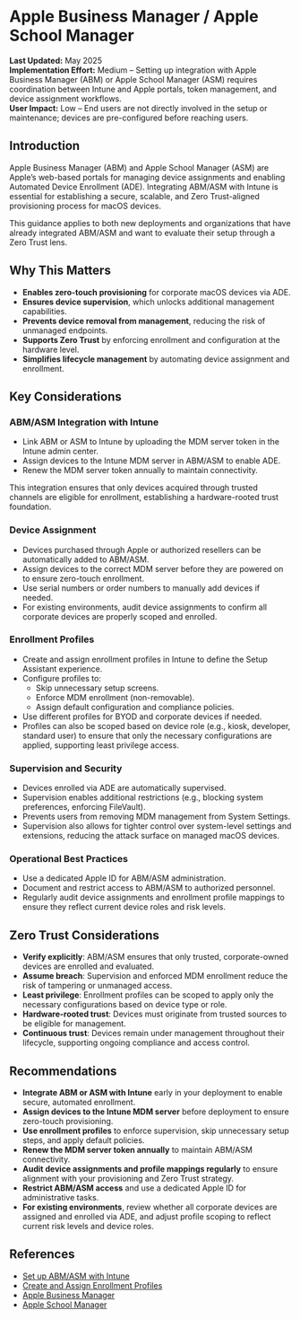 # Apple Business Manager / Apple School Manager

**Last Updated:** May 2025  
**Implementation Effort:** Medium – Setting up integration with Apple Business Manager (ABM) or Apple School Manager (ASM) requires coordination between Intune and Apple portals, token management, and device assignment workflows.  
**User Impact:** Low – End users are not directly involved in the setup or maintenance; devices are pre-configured before reaching users.

## Introduction

Apple Business Manager (ABM) and Apple School Manager (ASM) are Apple’s web-based portals for managing device assignments and enabling Automated Device Enrollment (ADE). Integrating ABM/ASM with Intune is essential for establishing a secure, scalable, and Zero Trust-aligned provisioning process for macOS devices.

This guidance applies to both new deployments and organizations that have already integrated ABM/ASM and want to evaluate their setup through a Zero Trust lens.

## Why This Matters

- **Enables zero-touch provisioning** for corporate macOS devices via ADE.
- **Ensures device supervision**, which unlocks additional management capabilities.
- **Prevents device removal from management**, reducing the risk of unmanaged endpoints.
- **Supports Zero Trust** by enforcing enrollment and configuration at the hardware level.
- **Simplifies lifecycle management** by automating device assignment and enrollment.

## Key Considerations

### ABM/ASM Integration with Intune

- Link ABM or ASM to Intune by uploading the MDM server token in the Intune admin center.
- Assign devices to the Intune MDM server in ABM/ASM to enable ADE.
- Renew the MDM server token annually to maintain connectivity.

This integration ensures that only devices acquired through trusted channels are eligible for enrollment, establishing a hardware-rooted trust foundation.

### Device Assignment

- Devices purchased through Apple or authorized resellers can be automatically added to ABM/ASM.
- Assign devices to the correct MDM server before they are powered on to ensure zero-touch enrollment.
- Use serial numbers or order numbers to manually add devices if needed.
- For existing environments, audit device assignments to confirm all corporate devices are properly scoped and enrolled.

### Enrollment Profiles
- Create and assign enrollment profiles in Intune to define the Setup Assistant experience.
- Configure profiles to:
  - Skip unnecessary setup screens.
  - Enforce MDM enrollment (non-removable).
  - Assign default configuration and compliance policies.
- Use different profiles for BYOD and corporate devices if needed.
- Profiles can also be scoped based on device role (e.g., kiosk, developer, standard user) to ensure that only the necessary configurations are applied, supporting least privilege access.

### Supervision and Security

- Devices enrolled via ADE are automatically supervised.
- Supervision enables additional restrictions (e.g., blocking system preferences, enforcing FileVault).
- Prevents users from removing MDM management from System Settings.
- Supervision also allows for tighter control over system-level settings and extensions, reducing the attack surface on managed macOS devices.

### Operational Best Practices

- Use a dedicated Apple ID for ABM/ASM administration.
- Document and restrict access to ABM/ASM to authorized personnel.
- Regularly audit device assignments and enrollment profile mappings to ensure they reflect current device roles and risk levels.

## Zero Trust Considerations

- **Verify explicitly**: ABM/ASM ensures that only trusted, corporate-owned devices are enrolled and evaluated.
- **Assume breach**: Supervision and enforced MDM enrollment reduce the risk of tampering or unmanaged access.
- **Least privilege**: Enrollment profiles can be scoped to apply only the necessary configurations based on device type or role.
- **Hardware-rooted trust**: Devices must originate from trusted sources to be eligible for management.
- **Continuous trust**: Devices remain under management throughout their lifecycle, supporting ongoing compliance and access control.

## Recommendations

- **Integrate ABM or ASM with Intune** early in your deployment to enable secure, automated enrollment.
- **Assign devices to the Intune MDM server** before deployment to ensure zero-touch provisioning.
- **Use enrollment profiles** to enforce supervision, skip unnecessary setup steps, and apply default policies.
- **Renew the MDM server token annually** to maintain ABM/ASM connectivity.
- **Audit device assignments and profile mappings regularly** to ensure alignment with your provisioning and Zero Trust strategy.
- **Restrict ABM/ASM access** and use a dedicated Apple ID for administrative tasks.
- **For existing environments**, review whether all corporate devices are assigned and enrolled via ADE, and adjust profile scoping to reflect current risk levels and device roles.

## References

- [Set up ABM/ASM with Intune](https://learn.microsoft.com/en-us/mem/intune/enrollment/apple-business-manager-enrollment)  
- [Create and Assign Enrollment Profiles](https://learn.microsoft.com/en-us/mem/intune/enrollment/device-enrollment-program-enrollment-profile)  
- [Apple Business Manager](https://business.apple.com)  
- [Apple School Manager](https://school.apple.com)
